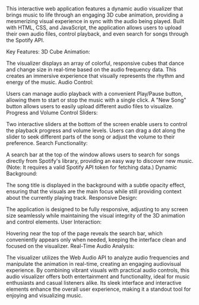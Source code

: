 

This interactive web application features a dynamic audio visualizer that brings music to life through an engaging 3D cube animation, providing a mesmerizing visual experience in sync with the audio being played. Built with HTML, CSS, and JavaScript, the application allows users to upload their own audio files, control playback, and even search for songs through the Spotify API.

Key Features:
3D Cube Animation:

The visualizer displays an array of colorful, responsive cubes that dance and change size in real-time based on the audio frequency data. This creates an immersive experience that visually represents the rhythm and energy of the music.
Audio Control:

Users can manage audio playback with a convenient Play/Pause button, allowing them to start or stop the music with a single click.
A "New Song" button allows users to easily upload different audio files to visualize.
Progress and Volume Control Sliders:

Two interactive sliders at the bottom of the screen enable users to control the playback progress and volume levels. Users can drag a dot along the slider to seek different parts of the song or adjust the volume to their preference.
Search Functionality:

A search bar at the top of the window allows users to search for songs directly from Spotify's library, providing an easy way to discover new music. (Note: It requires a valid Spotify API token for fetching data.)
Dynamic Background:

The song title is displayed in the background with a subtle opacity effect, ensuring that the visuals are the main focus while still providing context about the currently playing track.
Responsive Design:

The application is designed to be fully responsive, adjusting to any screen size seamlessly while maintaining the visual integrity of the 3D animation and control elements.
User Interaction:

Hovering near the top of the page reveals the search bar, which conveniently appears only when needed, keeping the interface clean and focused on the visualizer.
Real-Time Audio Analysis:

The visualizer utilizes the Web Audio API to analyze audio frequencies and manipulate the animation in real-time, creating an engaging audiovisual experience.
By combining vibrant visuals with practical audio controls, this audio visualizer offers both entertainment and functionality, ideal for music enthusiasts and casual listeners alike. Its sleek interface and interactive elements enhance the overall user experience, making it a standout tool for enjoying and visualizing music.
